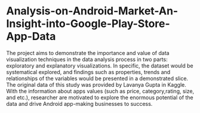 # Analysis-on-Android-Market-An-Insight-into-Google-Play-Store-App-Data
The project aims to demonstrate the importance and value of data visualization techniques in the data analysis process in two parts: exploratory and explanatory visualizations. In specific, the dataset would be systematical explored, and findings such as properties, trends and relationships of the variables would be presented in a demonstrated slice.  The original data of this study was provided by Lavanya Gupta in Kaggle. With the information about apps values (such as price, category,rating, size, and etc.), researcher are motivated to explore the enormous potential of the data and drive Android app-making businesses to success.
